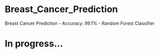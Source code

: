 # Breast_Cancer_Prediction
Breast Cancer Prediction - Accuracy: 99.1% - Random Forest Classifier

# In progress...
